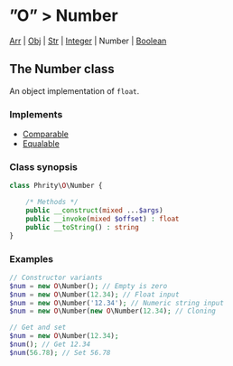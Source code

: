 # ”O” > Number

[Arr](class.arr.md) | [Obj](class.obj.md) | [Str](class.str.md) | [Integer](class.integer.md) | Number | [Boolean](class.boolean.md)

## The Number class

An object implementation of `float`.

### Implements

* [Comparable](https://github.com/sirn-se/phrity-comparison)
* [Equalable](https://github.com/sirn-se/phrity-comparison)

###  Class synopsis

```php
class Phrity\O\Number {

    /* Methods */
    public __construct(mixed ...$args)
    public __invoke(mixed $offset) : float
    public __toString() : string
}
```

###  Examples

```php
// Constructor variants
$num = new O\Number(); // Empty is zero
$num = new O\Number(12.34); // Float input
$num = new O\Number('12.34'); // Numeric string input
$num = new O\Number(new O\Number(12.34); // Cloning

// Get and set
$num = new O\Number(12.34);
$num(); // Get 12.34
$num(56.78); // Set 56.78
```
